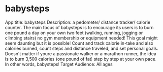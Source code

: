 # babysteps
App title: babysteps  Description: a pedometer/ distance tracker/ calorie counter. The main focus of babysteps is to encourage its users is to burn one pound a day on your own two feet (walking, running, jogging or climbing stairs) no gym membership or equipment needed! This goal might seem daunting but it is possible! Count and track calorie in-take and also calories burned, count steps and distance traveled, and set personal goals. Doesn't matter if youre a passionate walker or a marathon runner, the idea is to burn 3,500 calories (one pound of fat) step by step at your own pace. In other words, babysteps!     Target Audience: All ages
